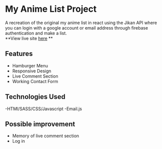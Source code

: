 # My Anime List Project
A recreation of the original my anime list in react using the Jikan API where you can login with a google account or email address through firebase authentication and make a list. <br>
**View live site [here](https://beachstaysguyana.netlify.app/) **


## Features
- Hamburger Menu
- Responsive Design
- Live Comment Section
- Working Contact Form

## Technologies Used
-HTMl/SASS/CSS/Javascript
-Email.js

## Possible improvement
- Memory of live comment section
- Log in
